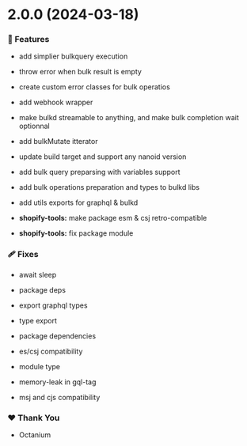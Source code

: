 # 2.0.0 (2024-03-18)


### 🚀 Features

- add simplier bulkquery execution

- throw error when bulk result is empty

- create custom error classes for bulk operatios

- add webhook wrapper

- make bulkd streamable to anything, and make bulk completion wait optionnal

- add bulkMutate itterator

- update build target and support any nanoid version

- add bulk query preparsing with variables support

- add bulk operations preparation and types to bulkd libs

- add utils exports for graphql & bulkd

- **shopify-tools:** make package esm & csj retro-compatible

- **shopify-tools:** fix package module


### 🩹 Fixes

- await sleep

- package deps

- export graphql types

- type export

- package dependencies

- es/csj compatibility

- module type

- memory-leak in gql-tag

- msj and cjs compatibility


### ❤️  Thank You

- Octanium